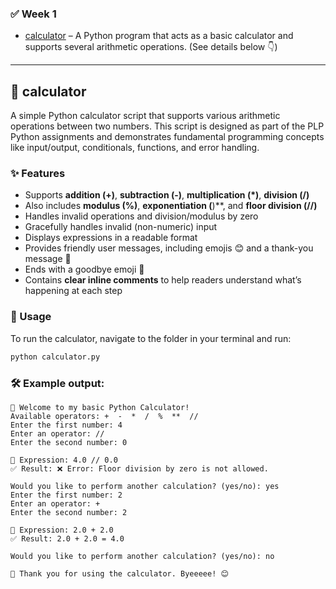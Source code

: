 ### ✅ Week 1
- [calculator](calculator.py) – A Python program that acts as a basic calculator and supports several arithmetic operations. (See details below 👇)

---

## 📁 calculator

A simple Python calculator script that supports various arithmetic operations between two numbers. This script is designed as part of the PLP Python assignments and demonstrates fundamental programming concepts like input/output, conditionals, functions, and error handling.

### ✨ Features
- Supports **addition (+)**, **subtraction (-)**, **multiplication (*)**, **division (/)**  
- Also includes **modulus (%)**, **exponentiation (**)**, and **floor division (//)**
- Handles invalid operations and division/modulus by zero
- Gracefully handles invalid (non-numeric) input
- Displays expressions in a readable format
- Provides friendly user messages, including emojis 😊 and a thank-you message 🎉
- Ends with a goodbye emoji 👋
- Contains **clear inline comments** to help readers understand what’s happening at each step

### 🚀 Usage
To run the calculator, navigate to the folder in your terminal and run:

```bash
python calculator.py

```
### 🛠️ Example output:
```
🔢 Welcome to my basic Python Calculator!
Available operators: +  -  *  /  %  **  //
Enter the first number: 4
Enter an operator: //
Enter the second number: 0

🧮 Expression: 4.0 // 0.0
✅ Result: ❌ Error: Floor division by zero is not allowed.

Would you like to perform another calculation? (yes/no): yes
Enter the first number: 2
Enter an operator: +
Enter the second number: 2

🧮 Expression: 2.0 + 2.0
✅ Result: 2.0 + 2.0 = 4.0

Would you like to perform another calculation? (yes/no): no

🙏 Thank you for using the calculator. Byeeeee! 😊
